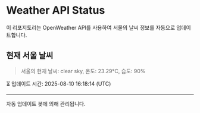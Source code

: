 
# Weather API Status

이 리포지토리는 OpenWeather API를 사용하여 서울의 날씨 정보를 자동으로 업데이트합니다.

## 현재 서울 날씨
> 서울의 현재 날씨: clear sky, 온도: 23.29°C, 습도: 90%

⏳ 업데이트 시간: 2025-08-10 16:18:14 (UTC)

---
자동 업데이트 봇에 의해 관리됩니다.
